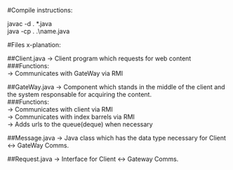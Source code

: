 #Compile instructions:

javac -d . *.java<br>
java -cp . .\name.java<br>

#Files x-planation:<br>

##Client.java -> Client program which requests for web content<br>
###Functions:<br>
-> Communicates with GateWay via RMI<br>

##GateWay.java -> Component which stands in the middle of the client and the system responsable for acquiring the content.<br>
###Functions:<br>
-> Communicates with client via RMI<br>
-> Communicates with index barrels via RMI<br>
-> Adds urls to the queue(deque) when necessary<br>

##Message.java -> Java class which has the data type necessary for Client <-> GateWay Comms.<br>

##Request.java -> Interface for Client <-> Gateway Comms.<br>
